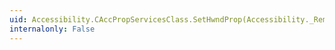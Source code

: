 ```yaml
---
uid: Accessibility.CAccPropServicesClass.SetHwndProp(Accessibility._RemotableHandle@,System.UInt32,System.UInt32,System.Guid,System.Object)
internalonly: False
---
```

